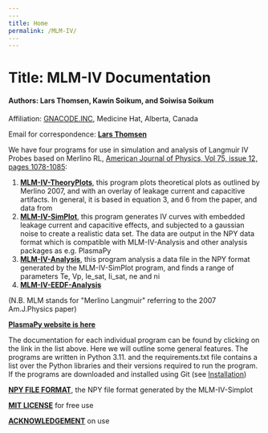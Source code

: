 ```yaml
---
​---
title: Home
permalink: /MLM-IV/
​---
---
```


# Title: MLM-IV Documentation

#### Authors: Lars Thomsen, Kawin Soikum, and Soiwisa Soikum

Affiliation: [GNACODE.INC](www.gnacode.com), Medicine Hat, Alberta, Canada

Email for correspondence: [**Lars Thomsen**](mailto:lt@gnacode.com)

We have four programs for use in simulation and analysis of Langmuir IV Probes based on Merlino RL, [American Journal of Physics, Vol 75, issue 12, pages 1078-1085](https://pubs.aip.org/aapt/ajp/article-abstract/75/12/1078/899100/Understanding-Langmuir-probe-current-voltage?redirectedFrom=fulltext):

1. [**MLM-IV-TheoryPlots**](MLM-IV-TheoryPlots.md), this program plots theoretical plots as outlined by Merlino 2007, and with an overlay of leakage current and capacitive artifacts. In general, it is based in equation 3, and 6 from the paper, and data from 
2. [**MLM-IV-SimPlot**](MLM-IV-SimPlot.md), this program generates IV curves with embedded leakage current and capacitive effects, and subjected to a gaussian noise to create a realistic data set. The data are output in the NPY data format which is compatible with MLM-IV-Analysis and other analysis packages as e.g. PlasmaPy
3. [**MLM-IV-Analysis**](MLM-IV-Analysis.md), this program analysis a data file in the NPY format generated by the MLM-IV-SimPlot program, and finds a range of parameters Te, Vp, Ie_sat, Ii_sat, ne and ni
4. [**MLM-IV-EEDF-Analysis**](MLM-IV-EEDF-Analysis.md)

(N.B. MLM stands for "Merlino Langmuir" referring to the 2007 Am.J.Physics paper)

[**PlasmaPy website is here**](https://www.plasmapy.org/)

The documentation for each individual program can be found by clicking on the link in the list above. Here we will outline some general features. The programs are written in Python 3.11. and the requirements.txt file contains a list over the Python libraries and their versions required to run the program. If the programs are downloaded and installed using Git (see [Installation](installation.md))

[**NPY FILE FORMAT**](NPY-Data-Format.md), the NPY file format generated by the MLM-IV-Simplot 

 [**MIT LICENSE**](MIT-license.md) for free use

 [**ACKNOWLEDGEMENT**](Acknowledgement.md) on use





